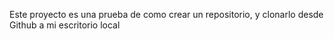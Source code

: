 Este proyecto es una prueba de como crear un repositorio, y clonarlo desde Github a mi escritorio local
